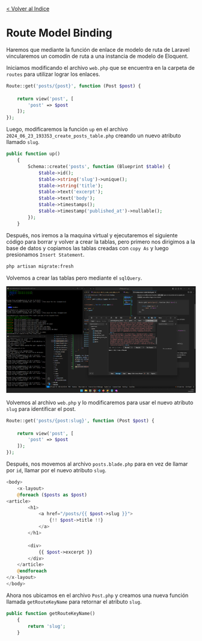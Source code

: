 [< Volver al Indice](/Docs/readme.md/)

# Route Model Binding

Haremos que mediante la función de enlace de modelo de ruta de Laravel vincularemos un comodín de ruta a una instancia de modelo de Eloquent.

Iniciamos modificando el archivo `web.php` que se encuentra en la carpeta de `routes` para utilizar lograr los enlaces.

```php
Route::get('posts/{post}', function (Post $post) {

    return view('post', [
        'post' => $post
    ]);
});
```

Luego, modificaremos la función `up` en el archivo `2024_06_23_193353_create_posts_table.php` creando un nuevo atributo llamado `slug`.

```php
public function up()
    {
        Schema::create('posts', function (Blueprint $table) {
            $table->id();
            $table->string('slug')->unique();
            $table->string('title');
            $table->text('excerpt');
            $table->text('body');
            $table->timestamps();
            $table->timestamp('published_at')->nullable();
        });
    }
```

Después, nos iremos a la maquina virtual y ejecutaremos el siguiente código para borrar y volver a crear la tablas, pero primero nos dirigimos a la base de datos y copiamos las tablas creadas con `copy As` y luego presionamos `Insert Statement`.

```bash
php artisan migrate:fresh
```

Volvemos a crear las tablas pero mediante el `sqlQuery`.

![Crear tabla mediante el sqlQuery](./images/23.1%20insert.png)

Volvemos al archivo `web.php` y lo modificaremos para usar el nuevo atributo `slug` para identificar el post.

```php
Route::get('posts/{post:slug}', function (Post $post) {

    return view('post', [
        'post' => $post
    ]);
});
```

Después, nos movemos al archivo `posts.blade.php` para en vez de llamar por `id`, llamar por el nuevo atributo `slug`.

```php
<body>
    <x-layout>
    @foreach ($posts as $post)
<article>
        <h1>
            <a href="/posts/{{ $post->slug }}">
                {!! $post->title !!}
            </a>
        </h1>

        <div>
            {{ $post->excerpt }}
        </div>
    </article>
    @endforeach
</x-layout>
</body>
```

Ahora nos ubicamos en el archivo `Post.php` y creamos una nueva función llamada `getRouteKeyName` para retornar el atributo `slug`.

```php 
public function getRouteKeyName()
    {
        return 'slug';
    }
```
